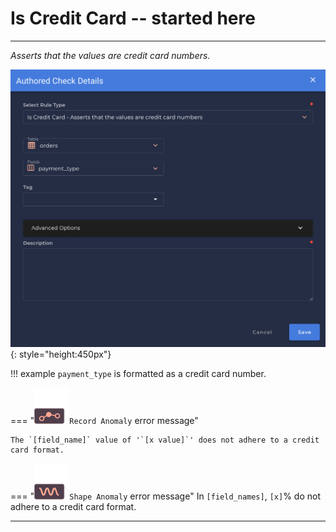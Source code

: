 # Is Credit Card -- started here

---

*Asserts that the values are credit card numbers.*

![Screenshot](../assets/checks/rule-types/is-credit-card-check.png){: style="height:450px"}                                                 

!!! example
    `payment_type` is formatted as a credit card number.

=== "![Screenshot](../assets/checks/rule-types/icons/icon-record-anomaly-dark.svg)`Record Anomaly` error message"

    The `[field_name]` value of '`[x value]`' does not adhere to a credit card format.

=== "![Screenshot](../assets/checks/rule-types/icons/icon-shape-anomaly-dark.svg)`Shape Anomaly` error message"
    In `[field_names]`, `[x]`% do not adhere to a credit card format.

---
